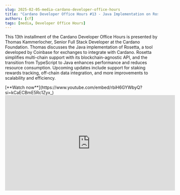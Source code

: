 ```yaml
---
slug: 2025-02-05-media-cardano-developer-office-hours
title: "Cardano Developer Office Hours #13 - Java Implementation on Rosetta"
authors: [cf]
tags: [media, Developer Office Hours]
---
```


This 13th installment of the Cardano Developer Office Hours is presented by Thomas Kammerlocher, Senior Full Stack Developer at the Cardano Foundation. Thomas discusses the Java implementation of Rosetta, a tool developed by Coinbase for exchanges to integrate with Cardano. Rosetta simplifies multi-chain support with its blockchain-agnostic API, and the transition from TypeScript to Java enhances performance and reduces resource consumption. Upcoming updates include support for staking rewards tracking, off-chain data integration, and more improvements to scalability and efficiency.

<div style={{ textAlign: 'right' }}>
[**Watch now**](https://www.youtube.com/embed/rbiH6GYWbyQ?si=kCaECBmE5Rc1Zyx_)
</div>

<iframe width="560" height="315" src="https://www.youtube.com/embed/rbiH6GYWbyQ?si=kCaECBmE5Rc1Zyx_" title="YouTube video player" frameborder="0" allow="accelerometer; autoplay; clipboard-write; encrypted-media; gyroscope; picture-in-picture; web-share" referrerpolicy="strict-origin-when-cross-origin" allowfullscreen></iframe>